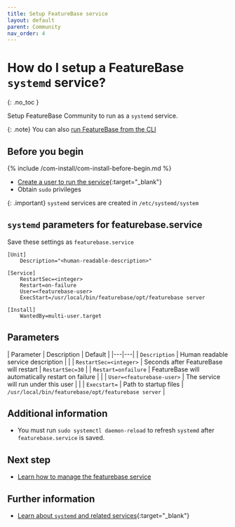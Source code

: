 ```yaml
---
title: Setup FeatureBase service
layout: default
parent: Community
nav_order: 4
---
```


# How do I setup a FeatureBase `systemd` service?
{: .no_toc }

Setup FeatureBase Community to run as a `systemd` service.

{: .note}
You can also [run FeatureBase from the CLI](/docs/community/com-startup-connect)

## Before you begin

{% include /com-install/com-install-before-begin.md %}
* [Create a user to run the service](https://linuxize.com/post/how-to-create-users-in-linux-using-the-useradd-command/){:target="_blank"}
* Obtain `sudo` privileges

{: .important}
`systemd` services are created in `/etc/systemd/system`

## `systemd` parameters for featurebase.service

Save these settings as `featurebase.service`

```
[Unit]
    Description="<human-readable-description>"

[Service]
    RestartSec=<integer>
    Restart=on-failure
    User=<featurebase-user>
    ExecStart=/usr/local/bin/featurebase/opt/featurebase server

[Install]
    WantedBy=multi-user.target
```

## Parameters

| Parameter | Description | Default |
|---|---|
| `Description` | Human readable service description | |
| `RestartSec=<integer>` | Seconds after FeatureBase will restart | `RestartSec=30` |
| `Restart=onfailure` | FeatureBase will automatically restart on failure |  |
| `User=<featurebase-user>` | The service will run under this user |  |
| `Execstart=` | Path to startup files | `/usr/local/bin/featurebase/opt/featurebase server` |

## Additional information

* You must run `sudo systemctl daemon-reload` to refresh `systemd` after `featurebase.service` is saved.

## Next step

* [Learn how to manage the featurebase service](/docs/community/com-config/com-config-service-fb-manage)

## Further information

* [Learn about `systemd` and related services](https://linuxhandbook.com/create-systemd-services/){:target="_blank"}
